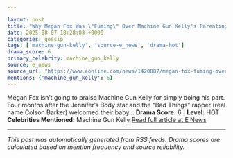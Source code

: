 ```yaml
---

layout: post
title: "Why Megan Fox Was \"Fuming\" Over Machine Gun Kelly's Parenting Praise"
date: 2025-08-07 18:28:03 +0000
categories: gossip
tags: ['machine-gun-kelly', 'source-e_news', 'drama-hot']
drama_score: 6
primary_celebrity: machine_gun_kelly
source: e_news
source_url: "https://www.eonline.com/news/1420887/megan-fox-fuming-over-mgk-parenting-praise?cmpid=rss-syndicate-genericrss-us-top_stories"
mentions: {'machine_gun_kelly': 6}
---
```


Megan Fox isn’t going to praise Machine Gun Kelly for simply doing his part. Four months after the Jennifer’s Body star and the “Bad Things” rapper (real name Colson Barker) welcomed their baby... **Drama Score:** 6 | **Level:** HOT **Celebrities Mentioned:** Machine Gun Kelly [Read full article at E News](https://www.eonline.com/news/1420887/megan-fox-fuming-over-mgk-parenting-praise?cmpid=rss-syndicate-genericrss-us-top_stories)

---

*This post was automatically generated from RSS feeds. Drama scores are calculated based on mention frequency and source reliability.*